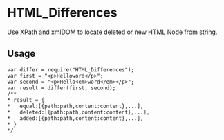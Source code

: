 # HTML_Differences
Use XPath and xmlDOM to locate deleted or new HTML Node from string.

## Usage
    var differ = require("HTML_Differences");
    var first = "<p>Helloword</p>";
    var second = "<p>Hello<em>word</em></p>";
    var result = differ(first, second);
    /**
    * result = {
    *	equal:[{path:path,content:content},...],
    *	deleted:[{path:path,content:content},...],
    *	added:[{path:path,content:content},...],
    * }
    */

